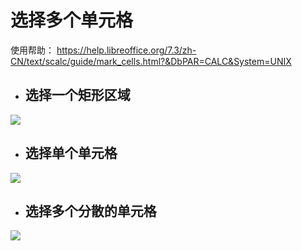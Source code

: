 # 选择多个单元格  
使用帮助： https://help.libreoffice.org/7.3/zh-CN/text/scalc/guide/mark_cells.html?&DbPAR=CALC&System=UNIX  
* ## 选择一个矩形区域  
![](https://github.com/GICEGreenIce/WORK-PLCT20221009-15/blob/main/Calc/screenshots/%E9%80%89%E6%8B%A9%E5%8D%95%E5%85%83%E6%A0%BC.jpeg)  
* ## 选择单个单元格  
![](https://github.com/GICEGreenIce/WORK-PLCT20221009-15/blob/main/Calc/screenshots/%E9%80%89%E6%8B%A9%E5%8D%95%E5%85%83%E6%A0%BC2.jpeg)  
* ## 选择多个分散的单元格  
![](https://github.com/GICEGreenIce/WORK-PLCT20221009-15/blob/main/Calc/screenshots/%E9%80%89%E6%8B%A9%E5%8D%95%E5%85%83%E6%A0%BC3.jpeg) 
